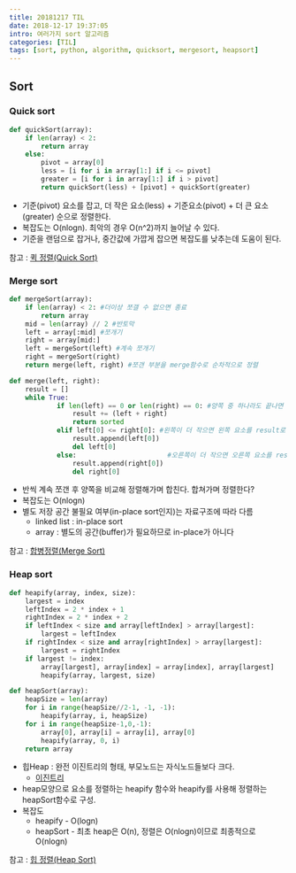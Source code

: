 ```yaml
---
title: 20181217 TIL
date: 2018-12-17 19:37:05
intro: 여러가지 sort 알고리즘
categories: [TIL]
tags: [sort, python, algorithm, quicksort, mergesort, heapsort]
---
```

## Sort

### Quick sort

```python
def quickSort(array):
    if len(array) < 2:
        return array
    else:
        pivot = array[0]
        less = [i for i in array[1:] if i <= pivot]
        greater = [i for i in array[1:] if i > pivot]
        return quickSort(less) + [pivot] + quickSort(greater)
```

- 기준(pivot) 요소를 잡고, 더 작은 요소(less) + 기준요소(pivot) + 더 큰 요소(greater) 순으로 정렬한다.
- 복잡도는 O(nlogn). 최악의 경우 O(n^2)까지 늘어날 수 있다.
- 기준을 랜덤으로 잡거나, 중간값에 가깝게 잡으면 복잡도를 낮추는데 도움이 된다.

참고 : [퀵 정렬(Quick Sort)](https://ratsgo.github.io/data%20structure&algorithm/2017/09/28/quicksort/)

### Merge sort

```python
def mergeSort(array):
    if len(array) < 2: #더이상 쪼갤 수 없으면 종료
        return array
    mid = len(array) // 2 #반토막
    left = array[:mid] #쪼개기
    right = array[mid:]
    left = mergeSort(left) #계속 쪼개기
    right = mergeSort(right)
    return merge(left, right) #쪼갠 부분을 merge함수로 순차적으로 정렬

def merge(left, right):
    result = []
    while True:
            if len(left) == 0 or len(right) == 0: #양쪽 중 하나라도 끝나면 남은 요소를 합치고 끝낸다
                result += (left + right)
                return sorted
            elif left[0] <= right[0]: #왼쪽이 더 작으면 왼쪽 요소를 result로 옮긴다
                result.append(left[0])
                del left[0]
            else:                       #오른쪽이 더 작으면 오른쪽 요소를 result로 옮긴다
                result.append(right[0])
                del right[0]
```
- 반씩 계속 쪼갠 후 양쪽을 비교해 정렬해가며 합친다. 합쳐가며 정렬한다?
- 복잡도는 O(nlogn)
- 별도 저장 공간 불필요 여부(in-place sort인지)는 자료구조에 따라 다름
  - linked list : in-place sort
  - array : 별도의 공간(buffer)가 필요하므로 in-place가 아니다

참고 : [합병정렬(Merge Sort)](https://ratsgo.github.io/data%20structure&algorithm/2017/10/03/mergesort/)

### Heap sort

```python
def heapify(array, index, size):
    largest = index
    leftIndex = 2 * index + 1
    rightIndex = 2 * index + 2
    if leftIndex < size and array[leftIndex] > array[largest]:
        largest = leftIndex
    if rightIndex < size and array[rightIndex] > array[largest]:
        largest = rightIndex
    if largest != index:
        array[largest], array[index] = array[index], array[largest]
        heapify(array, largest, size)

def heapSort(array):
    heapSize = len(array)
    for i in range(heapSize//2-1, -1, -1):
        heapify(array, i, heapSize)
    for i in range(heapSize-1,0,-1):
        array[0], array[i] = array[i], array[0]
        heapify(array, 0, i)
    return array
```

- 힙Heap : 완전 이진트리의 형태, 부모노드는 자식노드들보다 크다.
  - [이진트리](https://ratsgo.github.io/data%20structure&algorithm/2017/10/21/tree/)
- heap모양으로 요소를 정렬하는 heapify 함수와 heapify를 사용해 정렬하는 heapSort함수로 구성.
- 복잡도
  - heapify - O(logn)
  - heapSort - 최초 heap은 O(n), 정렬은 O(nlogn)이므로 최종적으로 O(nlogn)

참고 : [힙 정렬(Heap Sort)](https://ratsgo.github.io/data%20structure&algorithm/2017/09/27/heapsort/)
